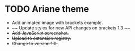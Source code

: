 # TODO Ariane theme
* Add animated image with brackets example.
* ~~ Update styles for new API changes on brackets 1.3 ~~
* ~~Add JavaScript screenshot.~~
* ~~Upload to extension registry.~~
* ~~Change to version 1.0.~~
